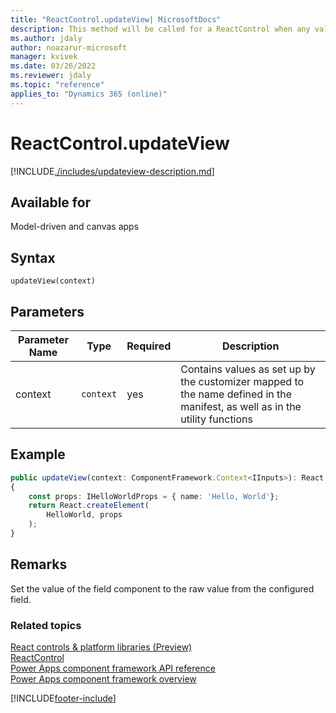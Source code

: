 ```yaml
---
title: "ReactControl.updateView| MicrosoftDocs"
description: This method will be called for a ReactControl when any value in the property bag has changed. 
ms.author: jdaly
author: noazarur-microsoft
manager: kvivek
ms.date: 03/26/2022
ms.reviewer: jdaly
ms.topic: "reference"
applies_to: "Dynamics 365 (online)"
---
```

# ReactControl.updateView

[!INCLUDE[./includes/updateview-description.md](./includes/updateview-description.md)]

## Available for 

Model-driven and canvas apps

## Syntax

`updateView(context)`

## Parameters

| Parameter Name|Type|Required|Description|
| ------------- |----|--------|-----------|
|context|`context`|yes|Contains values as set up by the customizer mapped to the name defined in the manifest, as well as in the utility functions|

## Example

```TypeScript
public updateView(context: ComponentFramework.Context<IInputs>): React.ReactElement
{
    const props: IHelloWorldProps = { name: 'Hello, World'};
    return React.createElement(
        HelloWorld, props
    );
}
```

## Remarks

Set the value of the field component to the raw value from the configured field.


### Related topics

[React controls & platform libraries (Preview) ](../../react-controls-platform-libraries.md)<br />
[ReactControl](../react-control.md)<br/>
[Power Apps component framework API reference](../../reference/index.md)<br/>
[Power Apps component framework overview](../../overview.md)


[!INCLUDE[footer-include](../../../../includes/footer-banner.md)]
